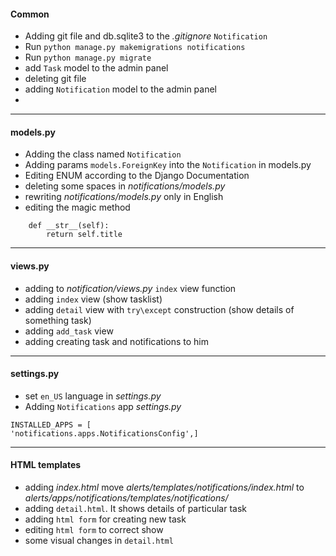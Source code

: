 #### Common
* Adding git file and db.sqlite3 to the *.gitignore* `Notification`
* Run `python manage.py makemigrations notifications`
* Run `python manage.py migrate`
* add `Task` model to the admin panel
* deleting git file
* adding `Notification` model to the admin panel
* 
***
#### models.py
* Adding the class named `Notification`
* Adding params `models.ForeignKey` into the `Notification` in models.py
* Editing ENUM according to the Django Documentation
* deleting some spaces in *notifications/models.py*
* rewriting *notifications/models.py* only in English
* editing the magic method
```
    def __str__(self):
        return self.title
```
***
#### views.py
* adding to *notification/views.py* `index` view function
* adding `index`  view (show tasklist)
* adding `detail` view with `try\except` construction (show details of something task)
* adding `add_task` view
* adding creating task and notifications to him
***
#### settings.py 
* set `en_US` language in *settings.py*
* Adding `Notifications` app *settings.py*
```
INSTALLED_APPS = [
'notifications.apps.NotificationsConfig',]
```
****
#### HTML templates
* adding *index.html*
move *alerts/templates/notifications/index.html* to *alerts/apps/notifications/templates/notifications/*
* adding `detail.html`. It shows details of particular task
* adding `html form` for creating new task
* editing `html form` to correct show
* some visual changes in `detail.html`